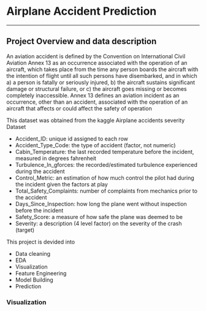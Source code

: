 # Airplane Accident Prediction

-------------------------------------------------------------------------------------------------------------------------------------------------------------------------------

## Project Overview and data description

An aviation accident is defined by the Convention on International Civil Aviation Annex 13 as an occurrence associated with the operation of an aircraft, which takes place from the time any person boards the aircraft with the intention of flight until all such persons have disembarked, and in which a) a person is fatally or seriously injured, b) the aircraft sustains significant damage or structural failure, or c) the aircraft goes missing or becomes completely inaccessible. Annex 13 defines an aviation incident as an occurrence, other than an accident, associated with the operation of an aircraft that affects or could affect the safety of operation

This dataset was obtained from the kaggle Airplane accidents severity Dataset

- Accident_ID:                unique id assigned to each row
- Accident_Type_Code:           the type of accident (factor, not numeric)
- Cabin_Temperature:            the last recorded temperature before the incident, measured in degrees fahrenheit
- Turbulence_In_gforces:      the recorded/estimated turbulence experienced during the accident
- Control_Metric:               an estimation of how much control the pilot had during the incident given the factors at play
- Total_Safety_Complaints:     number of complaints from mechanics prior to the accident
- Days_Since_Inspection:        how long the plane went without inspection before the incident
- Safety_Score:                 a measure of how safe the plane was deemed to be
- Severity:                    a description (4 level factor) on the severity of the crash (target)

This project is devided into 
- Data cleaning
- EDA 
- Visualization
- Feature Engineering
- Model Building
- Prediction

### Visualization


